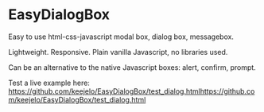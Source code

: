 # EasyDialogBox

Easy to use html-css-javascript modal box, dialog box, messagebox.

Lightweight. Responsive. Plain vanilla Javascript, no libraries used.

Can be an alternative to the native Javascript boxes: alert, confirm, prompt.

Test a live example here: https://github.com/keejelo/EasyDialogBox/test_dialog.htmlhttps://github.com/keejelo/EasyDialogBox/test_dialog.html

